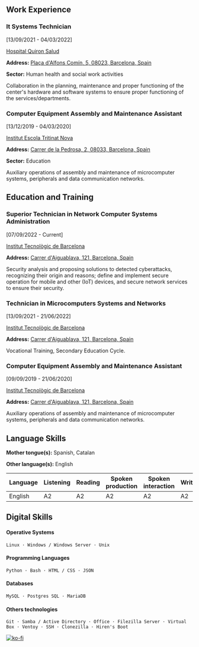 ## Work Experience

### It Systems Technician

[13/09/2021 - 04/03/2022]

[Hospital Quiron Salud](https://www.quironsalud.es/hospital-barcelona)

**Address:** [Plaça d'Alfons Comín, 5, 08023, Barcelona, Spain](https://goo.gl/maps/ad9xntYLd9Kv56on8)

**Sector:** Human health and social work activities

Collaboration in the planning, maintenance and proper functioning of the center's hardware and software systems to ensure proper functioning of the services/departments.

### Computer Equipment Assembly and Maintenance Assistant

[13/12/2019 - 04/03/2020]

[Institut Escola Tritinat Nova](https://agora.xtec.cat/ietn/)

**Address:** [Carrer de la Pedrosa, 2, 08033, Barcelona, Spain](https://goo.gl/maps/JNUhmCA6iTVCRqHi7)

**Sector:** Education

Auxiliary operations of assembly and maintenance of microcomputer systems, peripherals and data communication networks.

## Education and Training

### Superior Technician in Network Computer Systems Administration

[07/09/2022 - Current]

[Institut Tecnològic de Barcelona](https://www.itb.cat/)

**Address:** [Carrer d'Aiguablava, 121, Barcelona, Spain](https://g.page/itecbcn?share)

Security analysis and proposing solutions to detected cyberattacks, recognizing their origin and reasons; define and implement secure operation for mobile and other (IoT) devices, and secure network services to ensure their security.

### Technician in Microcomputers Systems and Networks

[13/09/2021 - 21/06/2022]

[Institut Tecnològic de Barcelona](https://www.itb.cat/)

**Address:** [Carrer d'Aiguablava, 121, Barcelona, Spain](https://g.page/itecbcn?share)

Vocational Training, Secondary Education Cycle.

### Computer Equipment Assembly and Maintenance Assistant

[09/09/2019 - 21/06/2020]

[Institut Tecnològic de Barcelona](https://www.itb.cat/)

**Address:** [Carrer d'Aiguablava, 121, Barcelona, Spain](https://g.page/itecbcn?share)

Auxiliary operations of assembly and maintenance of microcomputer systems, peripherals and data communication networks.

## Language Skills

**Mother tongue(s):** Spanish, Catalan

**Other language(s):** English

| Language | Listening | Reading | Spoken production | Spoken interaction | Writing |
| --- | --- | --- | --- | --- | --- |
| English | A2 | A2 | A2 | A2 | A2 |

## Digital Skills

#### Operative Systems

~~~
Linux · Windows / Windows Server · Unix
~~~

#### Programming Languages

~~~
Python · Bash · HTML / CSS · JSON
~~~

#### Databases

~~~
MySQL · Postgres SQL · MariaDB
~~~

#### Others technologies

~~~
Git · Samba / Active Directory · Office · Filezilla Server · Virtual Box · Ventoy · SSH · Clonezilla · Hiren's Boot
~~~

[![ko-fi](https://ko-fi.com/img/githubbutton_sm.svg)](https://ko-fi.com/S6S7JURVR)